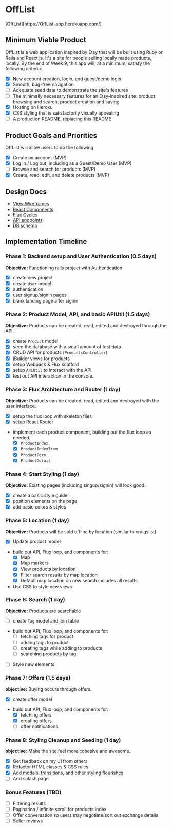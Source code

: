 # OffList

[OffList][https://OffList-app.herokuapp.com/]

## Minimum Viable Product

OffList is a web application inspired by Etsy that will be built using Ruby on Rails and React.js.  It's a site for people selling locally made products, locally.  By the end of Week 9, this app will, at a minimum, satisfy the following criteria:

- [x] New account creation, login, and guest/demo login
- [x] Smooth, bug-free navigation
- [ ] Adequate seed data to demonstrate the site's features
- [ ] The minimally necessary features for an Etsy-inspired site: product browsing and search, product creation and saving
- [x] Hosting on Heroku
- [x] CSS styling that is satisfactorily visually appealing
- [ ] A production README, replacing this README

## Product Goals and Priorities

OffList will allow users to do the following:

<!-- This is a Markdown checklist. Use it to keep track of your
progress. Put an x between the brackets for a checkmark: [x] -->

- [x] Create an account (MVP)
- [x] Log in / Log out, including as a Guest/Demo User (MVP)
- [ ] Browse and search for products (MVP)
- [x] Create, read, edit, and delete products (MVP)

## Design Docs
* [View Wireframes][views]
* [React Components][components]
* [Flux Cycles][flux-cycles]
* [API endpoints][api-endpoints]
* [DB schema][schema]

[views]: ./docs/views.md
[components]: ./docs/components.md
[flux-cycles]: ./docs/flux-cycles.md
[api-endpoints]: ./docs/api-endpoints.md
[schema]: ./docs/schema.md

## Implementation Timeline

### Phase 1: Backend setup and User Authentication (0.5 days)

**Objective:** Functioning rails project with Authentication

- [x] create new project
- [x] create `User` model
- [x] authentication
- [x] user signup/signin pages
- [x] blank landing page after signin

### Phase 2: Product Model, API, and basic APIUtil (1.5 days)

**Objective:** Products can be created, read, edited and destroyed through
the API.

- [x] create `Product` model
- [x] seed the database with a small amount of test data
- [x] CRUD API for products (`ProductsController`)
- [x] jBuilder views for products
- [x] setup Webpack & Flux scaffold
- [x] setup `APIUtil` to interact with the API
- [x] test out API interaction in the console.

### Phase 3: Flux Architecture and Router (1 day)

**Objective:** Products can be created, read, edited and destroyed with the
user interface.

- [x] setup the flux loop with skeleton files
- [x] setup React Router
- implement each product component, building out the flux loop as needed.
  - [x] `ProductIndex`
  - [x] `ProductIndexItem`
  - [x] `ProductForm`
  - [x] `ProductDetail`

### Phase 4: Start Styling (1 day)

**Objective:** Existing pages (including singup/signin) will look good.

- [x] create a basic style guide
- [x] position elements on the page
- [x] add basic colors & styles

### Phase 5: Location (1 day)

**Objective:** Products will be sold offline by location (similar to craigslist)

- [x] Update product model
- build out API, Flux loop, and components for:
  - [x] Map
  - [x] Map markers
  - [x] View products by location
  - [x] Filter search results by map location
  - [x] Default map location on new search includes all results
- Use CSS to style new views

### Phase 6: Search (1 day)

**Objective:** Products are searchable

- [ ] create `Tag` model and join table
- build out API, Flux loop, and components for:
  - [ ] fetching tags for product
  - [ ] adding tags to product
  - [ ] creating tags while adding to products
  - [ ] searching products by tag
- [ ] Style new elements

### Phase 7: Offers (1.5 days)

**objective:** Buying occurs through offers.

- [x] create offer model
- build out API, Flux loop, and components for:
  - [x] fetching offers
  - [x] creating offers
  - [ ] offer notifications

### Phase 8: Styling Cleanup and Seeding (1 day)

**objective:** Make the site feel more cohesive and awesome.

- [x] Get feedback on my UI from others
- [x] Refactor HTML classes & CSS rules
- [x] Add modals, transitions, and other styling flourishes
- [ ] Add splash page

### Bonus Features (TBD)
- [ ] Filtering results
- [ ] Pagination / infinite scroll for products index
- [ ] Offer conversation so users may negotiate/sort out exchange details
- [ ] Seller reviews

[phase-one]: ./docs/phases/phase1.md
[phase-two]: ./docs/phases/phase2.md
[phase-three]: ./docs/phases/phase3.md
[phase-four]: ./docs/phases/phase4.md
[phase-five]: ./docs/phases/phase5.md
